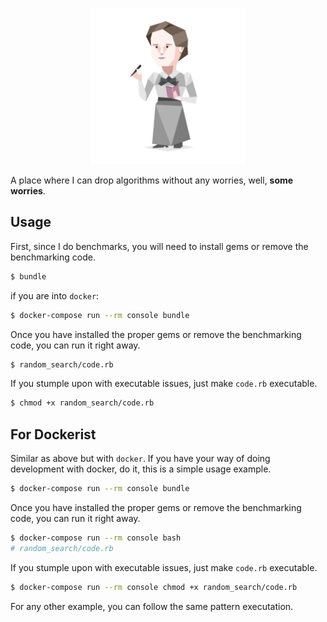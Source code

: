 <p align="center">
  <img src="noether.png" height="250px" />
</p>

 A place where I can drop algorithms without any worries, well, **some worries**.

## Usage
First, since I do benchmarks, you will need to install gems or remove the benchmarking code.

```bash
$ bundle
```

if you are into `docker`:
```bash
$ docker-compose run --rm console bundle
```

Once you have installed the proper gems or remove the benchmarking code, you can run it right away.
```bash
$ random_search/code.rb
```

If you stumple upon with executable issues, just make `code.rb` executable.
```bash
$ chmod +x random_search/code.rb
```

## For Dockerist
Similar as above but with `docker`. If you have your way of doing development with docker, do it, this is a simple usage example.

```bash
$ docker-compose run --rm console bundle
```

Once you have installed the proper gems or remove the benchmarking code, you can run it right away.
```bash
$ docker-compose run --rm console bash
# random_search/code.rb
```

If you stumple upon with executable issues, just make `code.rb` executable.
```bash
$ docker-compose run --rm console chmod +x random_search/code.rb
```


For any other example, you can follow the same pattern executation.
